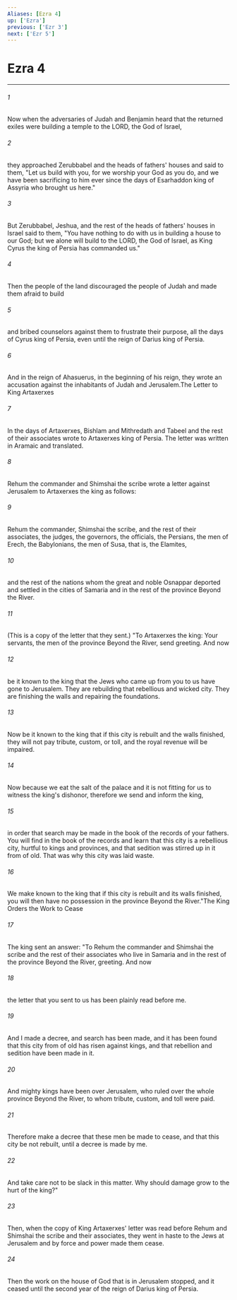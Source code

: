```yaml
---
Aliases: [Ezra 4]
up: ['Ezra']
previous: ['Ezr 3']
next: ['Ezr 5']
---
```

# Ezra 4
***



###### 1 
Now when the adversaries of Judah and Benjamin heard that the returned exiles were building a temple to the LORD, the God of Israel, 

###### 2 
they approached Zerubbabel and the heads of fathers' houses and said to them, "Let us build with you, for we worship your God as you do, and we have been sacrificing to him ever since the days of Esarhaddon king of Assyria who brought us here." 

###### 3 
But Zerubbabel, Jeshua, and the rest of the heads of fathers' houses in Israel said to them, "You have nothing to do with us in building a house to our God; but we alone will build to the LORD, the God of Israel, as King Cyrus the king of Persia has commanded us." 

###### 4 
Then the people of the land discouraged the people of Judah and made them afraid to build 

###### 5 
and bribed counselors against them to frustrate their purpose, all the days of Cyrus king of Persia, even until the reign of Darius king of Persia. 

###### 6 
And in the reign of Ahasuerus, in the beginning of his reign, they wrote an accusation against the inhabitants of Judah and Jerusalem.The Letter to King Artaxerxes 

###### 7 
In the days of Artaxerxes, Bishlam and Mithredath and Tabeel and the rest of their associates wrote to Artaxerxes king of Persia. The letter was written in Aramaic and translated. 

###### 8 
Rehum the commander and Shimshai the scribe wrote a letter against Jerusalem to Artaxerxes the king as follows: 

###### 9 
Rehum the commander, Shimshai the scribe, and the rest of their associates, the judges, the governors, the officials, the Persians, the men of Erech, the Babylonians, the men of Susa, that is, the Elamites, 

###### 10 
and the rest of the nations whom the great and noble Osnappar deported and settled in the cities of Samaria and in the rest of the province Beyond the River. 

###### 11 
(This is a copy of the letter that they sent.) "To Artaxerxes the king: Your servants, the men of the province Beyond the River, send greeting. And now 

###### 12 
be it known to the king that the Jews who came up from you to us have gone to Jerusalem. They are rebuilding that rebellious and wicked city. They are finishing the walls and repairing the foundations. 

###### 13 
Now be it known to the king that if this city is rebuilt and the walls finished, they will not pay tribute, custom, or toll, and the royal revenue will be impaired. 

###### 14 
Now because we eat the salt of the palace and it is not fitting for us to witness the king's dishonor, therefore we send and inform the king, 

###### 15 
in order that search may be made in the book of the records of your fathers. You will find in the book of the records and learn that this city is a rebellious city, hurtful to kings and provinces, and that sedition was stirred up in it from of old. That was why this city was laid waste. 

###### 16 
We make known to the king that if this city is rebuilt and its walls finished, you will then have no possession in the province Beyond the River."The King Orders the Work to Cease 

###### 17 
The king sent an answer: "To Rehum the commander and Shimshai the scribe and the rest of their associates who live in Samaria and in the rest of the province Beyond the River, greeting. And now 

###### 18 
the letter that you sent to us has been plainly read before me. 

###### 19 
And I made a decree, and search has been made, and it has been found that this city from of old has risen against kings, and that rebellion and sedition have been made in it. 

###### 20 
And mighty kings have been over Jerusalem, who ruled over the whole province Beyond the River, to whom tribute, custom, and toll were paid. 

###### 21 
Therefore make a decree that these men be made to cease, and that this city be not rebuilt, until a decree is made by me. 

###### 22 
And take care not to be slack in this matter. Why should damage grow to the hurt of the king?" 

###### 23 
Then, when the copy of King Artaxerxes' letter was read before Rehum and Shimshai the scribe and their associates, they went in haste to the Jews at Jerusalem and by force and power made them cease. 

###### 24 
Then the work on the house of God that is in Jerusalem stopped, and it ceased until the second year of the reign of Darius king of Persia.
